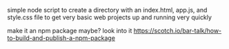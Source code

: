 simple node script to create a directory with an index.html, app.js, and style.css file to get very basic web projects up and running very quickly

make it an npm package maybe? look into it
https://scotch.io/bar-talk/how-to-build-and-publish-a-npm-package

